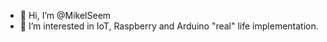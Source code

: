 - 👋 Hi, I’m @MikelSeem
- 👀 I’m interested in IoT, Raspberry and Arduino "real" life implementation.

<!---
MikelSeem/MikelSeem is a ✨ special ✨ repository because its `README.md` (this file) appears on your GitHub profile.
You can click the Preview link to take a look at your changes.
--->
